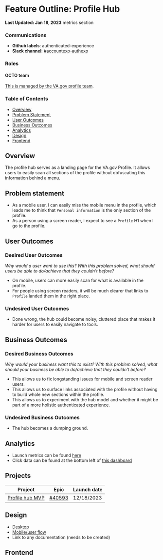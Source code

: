 # Feature Outline: Profile Hub

**Last Updated: Jan 18, 2023** metrics section

### Communications

- **Github labels**: authenticated-experience
- **Slack channel**: [#accountexp-authexp](https://dsva.slack.com/channels/accountexp-authexp)

### Roles

#### OCTO team

[This is managed by the VA.gov profile team](https://github.com/department-of-veterans-affairs/va.gov-team/blob/master/products/identity-personalization/profile/README.md#roles).

### Table of Contents

- [Overview](#overview)
- [Problem Statement](#problem-statement)
- [User Outcomes](#user-outcomes)
- [Business Outcomes](#business-outcomes)
- [Analytics](#analytics)
- [Design](#design)
- [Frontend](#frontend)

## Overview

The profile hub serves as a landing page for the VA.gov Profile. It allows users to easily scan all sections of the profile without obfuscating this information behind a menu. 

## Problem statement

- As a mobile user, I can easily miss the mobile menu in the profile, which leads me to think that `Personal information` is the only section of the profile.
- As a person using a screen reader, I expect to see a `Profile` H1 when I go to the profile.

## User Outcomes

### Desired User Outcomes

*Why would a user want to use this? With this problem solved, what should users be able to do/achieve that they couldn't before?*

- On mobile, users can more easily scan for what is available in the profile.
- For people using screen readers, it will be much clearer that links to `Profile` landed them in the right place.

### Undesired User Outcomes

- Done wrong, the hub could become noisy, cluttered place that makes it harder for users to easily navigate to tools.

## Business Outcomes

### Desired Business Outcomes

*Why would your business want this to exist? With this problem solved, what should your business be able to do/achieve that they couldn't before?*

- This allows us to fix longstanding issues for mobile and screen reader users.
- This allows us to surface links associated with the profile without having to build whole new sections within the profile.
- This allows us to experiment with the hub model and whether it might be part of a more holistic authenticated experience. 

### Undesired Business Outcomes

- The hub becomes a dumping ground.

## Analytics

- Launch metrics can be found [here](https://github.com/department-of-veterans-affairs/va.gov-team/tree/master/products/identity-personalization/profile/hub/mvp#measuring-success)
- Click data can be found at the bottom left of [this dashboard](https://analytics.google.com/analytics/web/?authuser=0#/dashboard/DRqBrmiyTD6l8L75rei0fw/a50123418w177519031p176188361/_u.date00=20231119&_u.date01=20231128)

## Projects

|Project|Epic|Launch date|
|---|---|---|
|[Profile hub MVP](https://github.com/department-of-veterans-affairs/va.gov-team/blob/master/products/identity-personalization/profile/hub/mvp/README.md) |[#40593](https://github.com/department-of-veterans-affairs/va.gov-team/issues/40593)|12/18/2023|

## Design

- [Desktop](https://www.sketch.com/s/b41a687f-8ab8-4be1-b189-692e5818cffd/p/EFCD1C39-A0C1-4A07-8510-1C0A7713FA1A/canvas)
- [Mobile/user flow](https://www.sketch.com/s/b41a687f-8ab8-4be1-b189-692e5818cffd)
- Link to any documentation (needs to be created)

## Frontend
